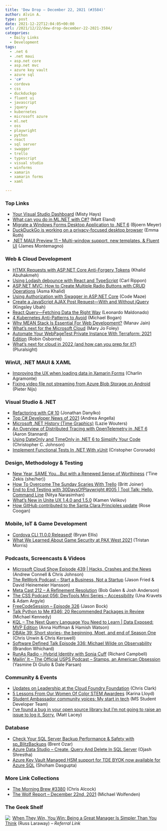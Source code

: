 ```yaml
---
title: 'Dew Drop – December 22, 2021 (#3584)'
author: Alvin A.
type: post
date: 2021-12-22T12:04:05+00:00
url: /2021/12/22/dew-drop-december-22-2021-3584/
categories:
  - Daily Links
  - Development
tags:
  - .net 6
  - .net maui
  - asp.net core
  - asp.net mvc
  - azure key vault
  - azure sql
  - 'c#'
  - cordova
  - css
  - duckduckgo
  - fluent ui
  - javascript
  - jquery
  - kubernetes
  - microsoft azure
  - ml.net
  - oss
  - playwright
  - python
  - react
  - sql server
  - swagger
  - trello
  - typescript
  - visual studio
  - winforms
  - xamarin
  - xamarin forms
  - xaml

---
```

### <a name="top"></a>Top Links

  * <a href="https://devblogs.microsoft.com/visualstudio/your-visual-studio-dashboard/?WT.mc_id=DOP-MVP-4025064" target="_blank" rel="noopener">Your Visual Studio Dashboard</a> (Misty Hays)
  * <a href="https://accessibleai.dev/post/ml_net_tasks/" target="_blank" rel="noopener">What can you do in ML.NET with C#?</a> (Matt Eland)
  * <a href="https://www.textcontrol.com/blog/2021/12/21/migrate-a-windows-forms-desktop-application-to-dotnet-6/" target="_blank" rel="noopener">Migrate a Windows Forms Desktop Application to .NET 6</a> (Bjoern Meyer)
  * <a href="https://www.theverge.com/2021/12/21/22848133/duckduckgo-browser-pc-mac-beta-privacy-default-settings" target="_blank" rel="noopener">DuckDuckGo is working on a privacy-focused desktop browser</a> (Emma Roth)
  * <a href="https://www.youtube.com/watch?v=JFeulsDijs0" target="_blank" rel="noopener">.NET MAUI Preview 11 &#8211; Multi-window support, new templates, & Fluent UI</a> (James Montemagno)



### <a name="web"></a>Web & Cloud Development

  * <a href="https://khalidabuhakmeh.com/htmx-requests-with-aspnet-core-anti-forgery-tokens" target="_blank" rel="noopener">HTMX Requests with ASP.NET Core Anti-Forgery Tokens</a> (Khalid Abuhakmeh)
  * <a href="https://www.carlrippon.com/using-lodash-debounce-with-react-and-ts/" target="_blank" rel="noopener">Using Lodash debounce with React and TypeScript</a> (Carl Rippon)
  * <a href="https://www.asmak9.com/2021/12/aspnet-mvc-how-to-create-multiple-radio.html" target="_blank" rel="noopener">ASP.NET MVC: How to Create Multiple Radio Buttons with CRUD Operations</a> (Asma Khalid)
  * <a href="https://code-maze.com/swagger-authorization-aspnet-core/" target="_blank" rel="noopener">Using Authorization with Swagger in ASP.NET Core</a> (Code Maze)
  * <a href="https://code.tutsplus.com/articles/create-a-javascript-ajax-post-request-with-and-without-jquery--cms-39195" target="_blank" rel="noopener">Create a JavaScript AJAX Post Request—With and Without jQuery</a> (Kingsley Ubah)
  * <a href="https://www.telerik.com/blogs/react-query-fetching-data-right-way" target="_blank" rel="noopener">React Query—Fetching Data the Right Way</a> (Leonardo Maldonado)
  * <a href="https://dzone.com/articles/4-kubernetes-anti-patterns-to-avoid" target="_blank" rel="noopener">4 Kubernetes Anti-Patterns to Avoid</a> (Michael Bogan)
  * <a href="https://dzone.com/articles/why-mean-stack-is-the-key-to-success-for-web-devel" target="_blank" rel="noopener">Why MEAN Stack Is Essential For Web Development?</a> (Manav Jain)
  * <a href="https://www.zdnet.com/article/whats-next-for-the-microsoft-cloud/#ftag=RSSbaffb68" target="_blank" rel="noopener">What&#8217;s next for the Microsoft Cloud</a> (Mary Jo Foley)
  * <a href="https://www.robinosborne.co.uk/2021/12/22/automate-your-webpagetest-private-instance-with-terraform-2021-edition/" target="_blank" rel="noopener">Automate Your WebPageTest Private Instance With Terraform: 2021 Edition</a> (Robin Osborne)
  * <a href="https://www.pluralsight.com/blog/cloud/whats-next-for-cloud-in-2022" target="_blank" rel="noopener">What’s next for cloud in 2022 (and how can you prep for it?)</a> (Pluralsight)



### <a name="silverlight"></a>WinUI, .NET MAUI & XAML

  * <a href="https://xamgirl.com/improving-the-ux-when-loading-data-in-xamarin-forms/" target="_blank" rel="noopener">Improving the UX when loading data in Xamarin Forms</a> (Charlin Agramonte)
  * <a href="https://blog.pieeatingninjas.be/2021/12/21/fixing-video-file-not-streaming-from-azure-blob-storage-on-android/" target="_blank" rel="noopener">Fixing video file not streaming from Azure Blob Storage on Android</a> (Pieter Nijs)



### <a name="dotnet"></a>Visual Studio & .NET

  * <a href="https://www.danylkoweb.com/Blog/refactoring-with-c-10-LM" target="_blank" rel="noopener">Refactoring with C# 10</a> (Jonathan Danylko)
  * <a href="https://www.productivecsharp.com/csharp-developer-news-2021/" target="_blank" rel="noopener">Top C# Developer News of 2021</a> (Andrea Angella)
  * <a href="https://time.graphics/pt/line/593132?utm_content=190567820&utm_medium=social&utm_source=twitter&hss_channel=tw-4083531" target="_blank" rel="noopener">Microsoft .NET History (Time Graphics)</a> (Lazie Wouters)
  * <a href="https://aaronstannard.com/opentelemetry-dotnet6/" target="_blank" rel="noopener">An Overview of Distributed Tracing with OpenTelemetry in .NET 6</a> (Aaron Stannard)
  * <a href="https://www.thatamazingprogrammer.com/using-dateonly-and-timeonly-in-dotnet-6-to-simplify-your-code/" target="_blank" rel="noopener">Using DateOnly and TimeOnly in .NET 6 to Simplify Your Code</a> (Christopher C. Johnson)
  * <a href="https://www.c-sharpcorner.com/article/implement-functional-tests-in-net-with-xunit/" target="_blank" rel="noopener">Implement Functional Tests In .NET With xUnit</a> (Cristopher Coronado)



### <a name="design"></a>Design, Methodology & Testing

  * <a href="https://tinezekis.medium.com/new-year-same-you-but-with-a-renewed-sense-of-worthiness-dff32771e867?source=rss-fa2db659a52f------2" target="_blank" rel="noopener">New Year, SAME You…But with a Renewed Sense of Worthiness</a> (‘Tine Zekis (she/her))
  * <a href="https://blog.trello.com/how-to-overcome-the-sunday-scaries-with-trello" target="_blank" rel="noopener">How To Overcome The Sunday Scaries With Trello</a> (Britt Joiner)
  * <a href="https://dev.to/azure/005-tool-talk-hello-command-line-faj" target="_blank" rel="noopener">End to End Testing with 30DaysOfPlaywright #005 | Tool Talk: Hello, Command Line</a> (Nitya Narasimhan)
  * <a href="https://www.telerik.com/blogs/whats-new-unite-ux-140-150" target="_blank" rel="noopener">What’s New in Unite UX 1.4.0 and 1.5.0</a> (Kamen Velikov)
  * <a href="https://github.blog/2021-12-21-how-github-contributed-santa-clara-principles-update/" target="_blank" rel="noopener">How GitHub contributed to the Santa Clara Principles update</a> (Rose Coogan)



### <a name="mobile"></a>Mobile, IoT & Game Development

  * <a href="https://cordova.apache.org/news/2021/12/21/cordova-cli-11.0.0-release.html" target="_blank" rel="noopener">Cordova CLI 11.0.0 Released!</a> (Bryan Ellis)
  * <a href="https://developer.okta.com/blog/2021/12/21/game-security-pax" target="_blank" rel="noopener">What We Learned About Game Security at PAX West 2021</a> (Tristan Morris)



### <a name="podcasts"></a>Podcasts, Screencasts & Videos

  * <a href="https://www.microsoftcloudshow.com/podcast/Episodes/439-hacks-crashes-and-the-news/" target="_blank" rel="noopener">Microsoft Cloud Show Episode 439 | Hacks, Crashes and the News</a> (Andrew Connell & Chris Johnson)
  * <a href="https://share.transistor.fm/s/566957b9" target="_blank" rel="noopener">The ReWork Podcast &#8211; Start a Business, Not a Startup</a> (Jason Fried & David Heinemeier Hansson)
  * <a href="https://www.meta-cast.com/episode/212-a-refinement-resolution" target="_blank" rel="noopener">Meta Cast 212 &#8211; A Refinement Resolution</a> (Bob Galen & Josh Anderson)
  * <a href="http://thecsspodcast.googledevelopers.libsynpro.com/056-devtools-mini-series-accessibility" target="_blank" rel="noopener">The CSS Podcast 056: DevTools Mini Series &#8211; Accessibility</a> (Una Kravets & Adam Argyle)
  * <a href="http://www.youtube.com/watch?v=g0fX1-rXcrw" target="_blank" rel="noopener">FreeCodeSession &#8211; Episode 326</a> (Jason Bock)
  * <a href="https://talkpython.fm/episodes/show/346/20-recommended-packages-in-review" target="_blank" rel="noopener">Talk Python to Me #346: 20 Recommended Packages in Review</a> (Michael Kennedy)
  * <a href="http://www.youtube.com/watch?v=Uj2J55bs_xs" target="_blank" rel="noopener">KQL &#8211; The Next Query Language You Need to Learn | Data Exposed: MVP Edition</a> (Anna Hoffman & Hamish Watson)
  * <a href="https://redgate.libsyn.com/dbale-39-short-stories-the-beginning-moet-and-end-of-season-one" target="_blank" rel="noopener">DBAle 39: Short stories- the beginning, Moet, and end of Season One</a> (Chris Unwin & Chris Kerswell)
  * <a href="https://www.softwaredefinedtalk.com/336" target="_blank" rel="noopener">Software Defined Talk Episode 336: Michael Wilde on Observability</a> (Brandon Whichard)
  * <a href="https://runasradio.com/Shows/Show/807" target="_blank" rel="noopener">RunAs Radio &#8211; Hybrid Identity with Sonia Cuff</a> (Richard Campbell)
  * <a href="https://usps-mailin-it.simplecast.com/episodes/stamps-an-american-obsession" target="_blank" rel="noopener">Mailin&#8217; It &#8211; The Official USPS Podcast &#8211; Stamps, an American Obsession</a> (Yasmine Di Giulio & Dale Parsan)



### <a name="events"></a>Community & Events

  * <a href="https://thenewstack.io/updates-on-leadership-at-the-cloud-foundry-foundation/" target="_blank" rel="noopener">Updates on Leadership at the Cloud Foundry Foundation</a> (Chris Clark)
  * <a href="https://rockettechnology.medium.com/5-lessons-from-our-women-of-color-stem-awardees-9e512bd4efe4?source=rss-a3a1aec58044------2" target="_blank" rel="noopener">5 Lessons From Our Women Of Color STEM Awardees</a> (Karina Lloyd)
  * <a href="https://techcommunity.microsoft.com/t5/student-developer-blog/student-ambassador-community-voices-my-start-in-tech/ba-p/3043867?WT.mc_id=DOP-MVP-4025064" target="_blank" rel="noopener">Student Ambassador community voices: My start in tech</a> (MS Student Developer Team)
  * <a href="https://www.mrlacey.com/2021/12/ive-found-bug-in-your-open-source.html" target="_blank" rel="noopener">I&#8217;ve found a bug in your open source library but I&#8217;m not going to raise an issue to log it. Sorry.</a> (Matt Lacey)



### <a name="sql"></a>Database

  * <a href="https://www.brentozar.com/archive/2021/12/check-your-sql-server-backup-performance-safety-with-sp_blitzbackups/" target="_blank" rel="noopener">Check Your SQL Server Backup Performance & Safety with sp_BlitzBackups</a> (Brent Ozar)
  * <a href="https://www.c-sharpcorner.com/article/azure-data-studio-create-query-and-delete-in-sql-server/" target="_blank" rel="noopener">Azure Data Studio &#8211; Create, Query And Delete In SQL Server</a> (Ojash Shrestha)
  * <a href="https://techcommunity.microsoft.com/t5/azure-sql-blog/azure-key-vault-managed-hsm-support-for-tde-byok-now-available/ba-p/3044195?WT.mc_id=DOP-MVP-4025064" target="_blank" rel="noopener">Azure Key Vault Managed HSM support for TDE BYOK now available for Azure SQL</a> (Shoham Dasgupta)



### <a name="links"></a>More Link Collections

  * <a href="https://blog.cwa.me.uk/2021/12/22/the-morning-brew-3380/" target="_blank" rel="noopener">The Morning Brew #3380</a> (Chris Alcock)
  * <a href="https://michael-wolfenden.github.io/2021/12/22/december-22nd-2021/" target="_blank" rel="noopener">The Wolf Report &#8211; December 22nd, 2021</a> (Michael Wolfenden)



### <a name="shelf"></a>The Geek Shelf

<a href="https://www.amazon.com/dp/1250279666/?tag=amavin-20" target="_blank" rel="noopener"><img decoding="async" align="left" style="border: 0px currentcolor; border-image: none; float: left; display: inline; background-image: none;" src="https://m.media-amazon.com/images/I/51vcgqEtU6L._SS135_.jpg" border="0" /></a>&nbsp;<a href="https://www.amazon.com/dp/1250279666/?tag=amavin-20" target="_blank" rel="noopener">When They Win, You Win: Being a Great Manager Is Simpler Than You Think</a> (Russ Laraway) _&#8211; Referral Link_